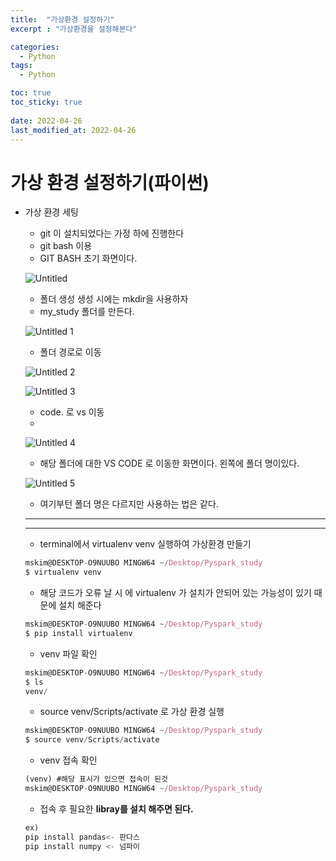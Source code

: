 ```yaml
---
title:  "가상환경 설정하기"
excerpt : "가상환경을 설정해본다"

categories:
  - Python
tags:
  - Python

toc: true
toc_sticky: true
 
date: 2022-04-26
last_modified_at: 2022-04-26
---
```


# 가상 환경 설정하기(파이썬)

- 가상 환경 세팅
    - git 이 설치되었다는 가정 하에 진행한다
    - git bash 이용
    - GIT BASH 초기 화면이다.
    
    ![Untitled](https://user-images.githubusercontent.com/101306770/165209357-0ff45569-17f2-4890-b70e-e6fd0683fe24.png)
    
    - 폴더 생성 생성 시에는 mkdir을 사용하자
    - my_study 폴더를 만든다.
    
    ![Untitled 1](https://user-images.githubusercontent.com/101306770/165209366-0b865ec2-add2-45c8-9e83-90ef308f9289.png)
    
    - 폴더 경로로 이동
    
    ![Untitled 2](https://user-images.githubusercontent.com/101306770/165209373-4e429fb1-a93f-4798-bef6-f4423f0a727b.png)
    
    ![Untitled 3](https://user-images.githubusercontent.com/101306770/165209379-bdf2c9d3-b9a4-4606-95f2-cf23b0da31c2.png)
    
    - code. 로 vs 이동
    - 
    
    ![Untitled 4](https://user-images.githubusercontent.com/101306770/165209389-c163762e-6968-4da7-b268-a26c133a3c37.png)
    
    - 해당 폴더에 대한 VS CODE 로 이동한 화면이다. 왼쪽에 폴더 명이있다.
    
    ![Untitled 5](https://user-images.githubusercontent.com/101306770/165209397-5c332ffd-8cca-494d-8506-149b2a39b3dd.png)
    
    - 여기부턴 폴더 명은 다르지만 사용하는 법은 같다.
    
    ---
    
    ---
    
    - terminal에서 virtualenv venv 실행하여 가상환경 만들기
    
    ```jsx
    mskim@DESKTOP-O9NUUBO MINGW64 ~/Desktop/Pyspark_study
    $ virtualenv venv
    ```
    
    - 해당 코드가 오류 날 시 에 virtualenv 가   설치가 안되어 있는 가능성이 있기 때문에 설치 해준다
    
    ```jsx
    mskim@DESKTOP-O9NUUBO MINGW64 ~/Desktop/Pyspark_study
    $ pip install virtualenv
    ```
    
    - venv 파일 확인
    
    ```jsx
    mskim@DESKTOP-O9NUUBO MINGW64 ~/Desktop/Pyspark_study
    $ ls
    venv/
    ```
    
    - source venv/Scripts/activate 로 가상 환경 실행
    
    ```jsx
    mskim@DESKTOP-O9NUUBO MINGW64 ~/Desktop/Pyspark_study
    $ source venv/Scripts/activate
    ```
    
    - venv 접속 확인
    
    ```jsx
    (venv) #해당 표시가 있으면 접속이 된것 
    mskim@DESKTOP-O9NUUBO MINGW64 ~/Desktop/Pyspark_study
    ```
    
    - 접속 후 필요한 **libray를 설치 해주면 된다.**
    
    ```jsx
    ex)
    pip install pandas<- 판다스
    pip install numpy <- 넘파이
    ```